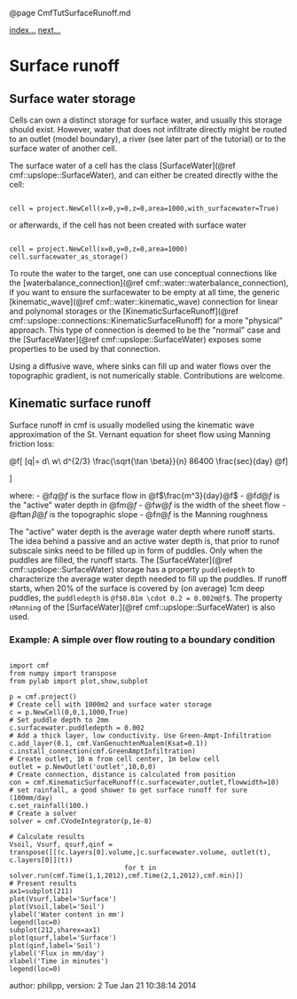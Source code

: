 @page CmfTutSurfaceRunoff.md

[index...](CmfTutStart.md) [next...](CmfTut2d.md)

# Surface runoff

## Surface water storage

Cells can own a distinct storage for surface water, and usually this
storage should exist. However, water that does not infiltrate directly
might be routed to an outlet (model boundary), a river (see later part
of the tutorial) or to the surface water of another cell.

The surface water of a cell has the class
[SurfaceWater](@ref cmf::upslope::SurfaceWater), and can either be
created directly withe the cell:

``` {.py}

cell = project.NewCell(x=0,y=0,z=0,area=1000,with_surfacewater=True) 
```

or afterwards, if the cell has not been created with surface water

``` {.py}

cell = project.NewCell(x=0,y=0,z=0,area=1000) 
cell.surfacewater_as_storage()
```

To route the water to the target, one can use conceptual connections
like the
[waterbalance_connection](@ref cmf::water::waterbalance_connection),
if you want to ensure the surfacewater to be empty at all time, the
generic [kinematic_wave](@ref cmf::water::kinematic_wave) connection
for linear and polynomal storages or the
[KinematicSurfaceRunoff](@ref cmf::upslope::connections::KinematicSurfaceRunoff)
for a more "physical" approach. This type of connection is deemed to be
the "normal" case and the
[SurfaceWater](@ref cmf::upslope::SurfaceWater) exposes some
properties to be used by that connection.

Using a diffusive wave, where sinks can fill up and water flows over the
topographic gradient, is not numerically stable. Contributions are
welcome.

## Kinematic surface runoff

Surface runoff in cmf is usually modelled using the kinematic wave
approximation of the St. Vernant equation for sheet flow using Manning
friction loss:


@f[
[q|= d\ w\ d^{2/3} \frac{\sqrt{\tan \beta}}{n} 86400 \frac{sec}{day}
@f]

\]

where: - @f$q@f$ is the surface flow in @f$\frac{m^3}{day}@f$ -
@f$d@f$ is the "active" water depth in @f$m@f$ - @f$w@f$ is the
width of the sheet flow - @f$\tan \beta@f$ is the topographic slope -
@f$n@f$ is the Manning roughness

The "active" water depth is the average water depth where runoff starts.
The idea behind a passive and an active water depth is, that prior to
runof subscale sinks need to be filled up in form of puddles. Only when
the puddles are filled, the runoff starts. The
[SurfaceWater](@ref cmf::upslope::SurfaceWater) storage has a property
`puddledepth` to characterize the average water depth needed to fill up
the puddles. If runoff starts, when 20% of the surface is covered by (on
average) 1cm deep puddles, the `puddledepth` is `@f$0.01m \cdot 0.2
= 0.002m@f$`. The property `nManning` of the
[SurfaceWater](@ref cmf::upslope::SurfaceWater) is also used.

### Example: A simple over flow routing to a boundary condition

``` {.py}

import cmf
from numpy import transpose
from pylab import plot,show,subplot

p = cmf.project()
# Create cell with 1000m2 and surface water storage
c = p.NewCell(0,0,1,1000,True)
# Set puddle depth to 2mm
c.surfacewater.puddledepth = 0.002
# Add a thick layer, low conductivity. Use Green-Ampt-Infiltration
c.add_layer(0.1, cmf.VanGenuchtenMualem(Ksat=0.1))
c.install_connection(cmf.GreenAmptInfiltration)
# Create outlet, 10 m from cell center, 1m below cell
outlet = p.NewOutlet('outlet',10,0,0)
# Create connection, distance is calculated from position
con = cmf.KinematicSurfaceRunoff(c.surfacewater,outlet,flowwidth=10)
# set rainfall, a good shower to get surface runoff for sure (100mm/day)
c.set_rainfall(100.)
# Create a solver
solver = cmf.CVodeIntegrator(p,1e-8)

# Calculate results
Vsoil, Vsurf, qsurf,qinf = transpose([[(c.layers[0].volume,|c.surfacewater.volume, outlet(t), c.layers[0]](t)) 
                             for t in solver.run(cmf.Time(1,1,2012),cmf.Time(2,1,2012),cmf.min)])
# Present results
ax1=subplot(211)
plot(Vsurf,label='Surface')
plot(Vsoil,label='Soil')
ylabel('Water content in mm')
legend(loc=0)
subplot(212,sharex=ax1)
plot(qsurf,label='Surface')
plot(qinf,label='Soil')
ylabel('Flux in mm/day')
xlabel('Time in minutes')
legend(loc=0)
```

author: philipp, version: 2 Tue Jan 21 10:38:14 2014
